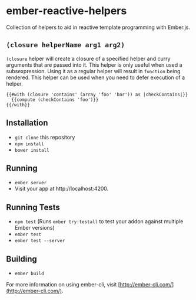 # ember-reactive-helpers

Collection of helpers to aid in reactive template programming with Ember.js.

## `(closure helperName arg1 arg2)`

`(closure` helper will create a closure of a specified helper and curry arguments that are passed into it. 
This helper is only useful when used a subsexpression. Using it as a regular helper will result in `function` being rendered.
This helper can be used when you need to defer execution of a helper. 

```
{{#with (closure 'contains' (array 'foo' 'bar')) as |checkContains|}}
  {{compute (checkContains 'foo')}}
{{/with}}
```

## Installation

* `git clone` this repository
* `npm install`
* `bower install`

## Running

* `ember server`
* Visit your app at http://localhost:4200.

## Running Tests

* `npm test` (Runs `ember try:testall` to test your addon against multiple Ember versions)
* `ember test`
* `ember test --server`

## Building

* `ember build`

For more information on using ember-cli, visit [http://ember-cli.com/](http://ember-cli.com/).
